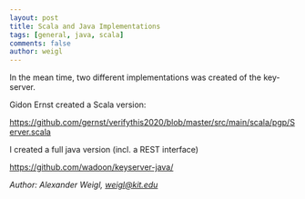 ```yaml
---
layout: post
title: Scala and Java Implementations
tags: [general, java, scala]
comments: false
author: weigl
---
```


In the mean time, two different implementations was created of the key-server.

Gidon Ernst created a Scala version: 

https://github.com/gernst/verifythis2020/blob/master/src/main/scala/pgp/Server.scala

I created a full java version (incl. a REST interface)

https://github.com/wadoon/keyserver-java/


*Author: Alexander Weigl, <weigl@kit.edu>*
